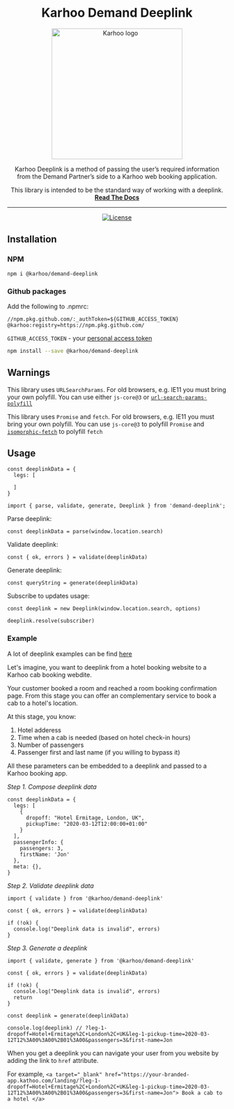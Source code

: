 <div align="center">
<h1>Karhoo Demand Deeplink</h1>

<a href="https://karhoo.com">
  <img
    alt="Karhoo logo"
    width="300px"
    src="https://cdn.karhoo.com/s/images/logos/karhoo_logo.png"
  />
</a>

Karhoo Deeplink is a method of passing the user’s required information from the Demand Partner’s side to a Karhoo web booking application.

This library is intended to be the standard way of working with a deeplink.
<br />
[**Read The Docs**](https://developer.karhoo.com/docs/deeplink-integration)
<hr />

[![License](https://img.shields.io/badge/License-BSD%202--Clause-orange.svg)](https://opensource.org/licenses/BSD-2-Clause)

</div>

## Installation

### NPM

```
npm i @karhoo/demand-deeplink
```

### Github packages

Add the following to .npmrc:

```
//npm.pkg.github.com/:_authToken=${GITHUB_ACCESS_TOKEN}
@karhoo:registry=https://npm.pkg.github.com/
```

`GITHUB_ACCESS_TOKEN` - your [personal access token](https://help.github.com/en/github/authenticating-to-github/creating-a-personal-access-token-for-the-command-line)

```sh
npm install --save @karhoo/demand-deeplink
```

## Warnings

This library uses `URLSearchParams`. For old browsers, e.g. IE11 you must bring your own polyfill. You can use either `js-core@3` or [`url-search-params-polyfill`](https://www.npmjs.com/package/url-search-params-polyfill)

This library uses `Promise` and `fetch`. For old browsers, e.g. IE11 you must bring your own polyfill. You can use `js-core@3` to polyfill `Promise` and [`isomorphic-fetch`](https://www.npmjs.com/package/isomorphic-fetch) to polyfill `fetch`


## Usage

```
const deeplinkData = {
  legs: [

  ]
}
```

```
import { parse, validate, generate, Deeplink } from 'demand-deeplink';
```

Parse deeplink:

```
const deeplinkData = parse(window.location.search)
```

Validate deeplink:

```
const { ok, errors } = validate(deeplinkData)
```

Generate deeplink:

```
const queryString = generate(deeplinkData)
```

Subscribe to updates usage:

```
const deeplink = new Deeplink(window.location.search, options)

deeplink.resolve(subscriber)
```

### Example

A lot of deeplink examples can be find [here](https://developer.karhoo.com/docs/deeplink-integration#section-examples)

Let's imagine, you want to deeplink from a hotel booking website to a Karhoo cab booking webdite.

Your customer booked a room and reached a room booking confirmation page. From this stage you can offer an complementary service to book a cab to a hotel's location.

At this stage, you know:

1. Hotel adderess
2. Time when a cab is needed (based on hotel check-in hours)
3. Number of passengers
4. Passenger first and last name (if you willing to bypass it)

All these parameters can be embedded to a deeplink and passed to a Karhoo booking app.

_Step 1. Compose deeplink data_

```
const deeplinkData = {
  legs: [
    {
      dropoff: "Hotel Ermitage, London, UK",
      pickupTime: "2020-03-12T12:00:00+01:00"
    }
  ],
  passengerInfo: {
    passengers: 3,
    firstName: 'Jon'
  },
  meta: {},
}
```

_Step 2. Validate deeplink data_

```
import { validate } from '@karhoo/demand-deeplink'

const { ok, errors } = validate(deeplinkData)

if (!ok) {
  console.log("Deeplink data is invalid", errors)
}

```

_Step 3. Generate a deeplink_

```
import { validate, generate } from '@karhoo/demand-deeplink'

const { ok, errors } = validate(deeplinkData)

if (!ok) {
  console.log("Deeplink data is invalid", errors)
  return
}

const deeplink = generate(deeplinkData)
```
```
console.log(deeplink) // ?leg-1-dropoff=Hotel+Ermitage%2C+London%2C+UK&leg-1-pickup-time=2020-03-12T12%3A00%3A00%2B01%3A00&passengers=3&first-name=Jon
```
When you get a deeplink you can navigate your user from you website by adding the link to `href` attribute.

For example, `<a target="_blank" href="https://your-branded-app.kathoo.com/landing/?leg-1-dropoff=Hotel+Ermitage%2C+London%2C+UK&leg-1-pickup-time=2020-03-12T12%3A00%3A00%2B01%3A00&passengers=3&first-name=Jon"> Book a cab to a hotel </a>`

